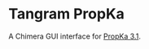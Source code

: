# Tangram PropKa

A Chimera GUI interface for [PropKa 3.1](https://github.com/jensengroup/propka-3.1/).